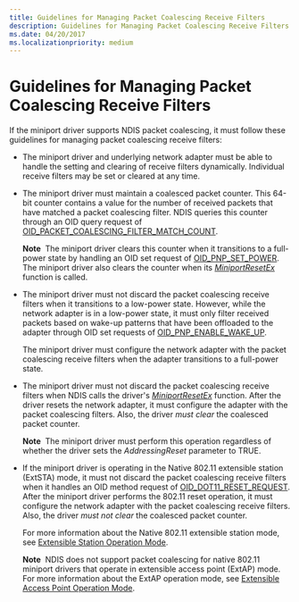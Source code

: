 ```yaml
---
title: Guidelines for Managing Packet Coalescing Receive Filters
description: Guidelines for Managing Packet Coalescing Receive Filters
ms.date: 04/20/2017
ms.localizationpriority: medium
---
```


# Guidelines for Managing Packet Coalescing Receive Filters


If the miniport driver supports NDIS packet coalescing, it must follow these guidelines for managing packet coalescing receive filters:

-   The miniport driver and underlying network adapter must be able to handle the setting and clearing of receive filters dynamically. Individual receive filters may be set or cleared at any time.

-   The miniport driver must maintain a coalesced packet counter. This 64-bit counter contains a value for the number of received packets that have matched a packet coalescing filter. NDIS queries this counter through an OID query request of [OID\_PACKET\_COALESCING\_FILTER\_MATCH\_COUNT](./oid-packet-coalescing-filter-match-count.md).

    **Note**  The miniport driver clears this counter when it transitions to a full-power state by handling an OID set request of [OID\_PNP\_SET\_POWER](./oid-pnp-set-power.md). The miniport driver also clears the counter when its [*MiniportResetEx*](/windows-hardware/drivers/ddi/ndis/nc-ndis-miniport_reset) function is called.

     

-   The miniport driver must not discard the packet coalescing receive filters when it transitions to a low-power state. However, while the network adapter is in a low-power state, it must only filter received packets based on wake-up patterns that have been offloaded to the adapter through OID set requests of [OID\_PNP\_ENABLE\_WAKE\_UP](./oid-pnp-enable-wake-up.md).

    The miniport driver must configure the network adapter with the packet coalescing receive filters when the adapter transitions to a full-power state.

-   The miniport driver must not discard the packet coalescing receive filters when NDIS calls the driver's [*MiniportResetEx*](/windows-hardware/drivers/ddi/ndis/nc-ndis-miniport_reset) function. After the driver resets the network adapter, it must configure the adapter with the packet coalescing filters. Also, the driver *must clear* the coalesced packet counter.

    **Note**  The miniport driver must perform this operation regardless of whether the driver sets the *AddressingReset* parameter to TRUE.

     

-   If the miniport driver is operating in the Native 802.11 extensible station (ExtSTA) mode, it must not discard the packet coalescing receive filters when it handles an OID method request of [OID\_DOT11\_RESET\_REQUEST](/previous-versions/windows/hardware/wireless/oid-dot11-reset-request). After the miniport driver performs the 802.11 reset operation, it must configure the network adapter with the packet coalescing receive filters. Also, the driver *must not clear* the coalesced packet counter.

    For more information about the Native 802.11 extensible station mode, see [Extensible Station Operation Mode](/previous-versions/windows/hardware/wireless/extensible-station-operation-mode).

    **Note**  NDIS does not support packet coalescing for native 802.11 miniport drivers that operate in extensible access point (ExtAP) mode. For more information about the ExtAP operation mode, see [Extensible Access Point Operation Mode](/previous-versions/windows/hardware/wireless/extensible-access-point-operation-mode).

     

 

